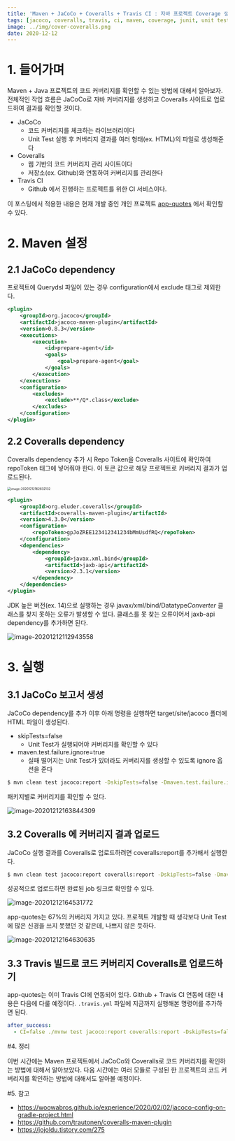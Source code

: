 ```yaml
---
title: 'Maven + JaCoCo + Coveralls + Travis CI : 자바 프로젝트 Coverage 생성하는 방법'
tags: [jacoco, coveralls, travis, ci, maven, coverage, junit, unit test, java, spring, 자바, 메이븐, 커버리지, 테스트]
image: ../img/cover-coveralls.png
date: 2020-12-12
---
```


# 1. 들어가며

Maven + Java 프로젝트의 코드 커버리지를 확인할 수 있는 방법에 대해서 알아보자. 전체적인 작업 흐름은 JaCoCo로 자바 커버리지를 생성하고 Coveralls 사이트로 업로드하여 결과를 확인할 것이다. 

- JaCoCo
  - 코드 커버리지를 체크하는 라이브러리이다
  - Unit Test 실행 후 커버리지 결과를 여러 형태(ex. HTML)의 파일로 생성해준다
- Coveralls
  - 웹 기반의 코드 커버리지 관리 사이트이다
  - 저장소(ex. Github)와 연동하여 커버리지를 관리한다
- Travis CI 
  - Github 에서 진행하는 프로젝트를 위한 CI 서비스이다.

이 포스팅에서 적용한 내용은 현재 개발 중인 개인 프로젝트 [app-quotes](https://github.com/kenshin579/app-quotes) 에서 확인할 수 있다. 

# 2. Maven 설정

## 2.1 JaCoCo dependency

프로젝트에 Querydsl 파일이 있는 경우 configuration에서 exclude 태그로 제외한다.

```xml
<plugin>
    <groupId>org.jacoco</groupId>
    <artifactId>jacoco-maven-plugin</artifactId>
    <version>0.8.3</version>
    <executions>
        <execution>
            <id>prepare-agent</id>
            <goals>
                <goal>prepare-agent</goal>
            </goals>
        </execution>
    </executions>
    <configuration>
        <excludes>
            <exclude>**/Q*.class</exclude>
        </excludes>
    </configuration>
</plugin>
```



## 2.2 Coveralls dependency

Coveralls dependency 추가 시 Repo Token을 Coveralls 사이트에 확인하여 repoToken 태그에 넣어줘야 한다. 이 토큰 값으로 해당 프로젝트로 커버리지 결과가 업로드된다.

<img src="images/Maven-JaCoCo-Coveralls-Travis-CI-자바-프로젝트-Coverage-생성하는-방법/image-20201212162832132.png" alt="image-20201212162832132" style="zoom:50%;" />

```xml
<plugin>
    <groupId>org.eluder.coveralls</groupId>
    <artifactId>coveralls-maven-plugin</artifactId>
    <version>4.3.0</version>
    <configuration>
        <repoToken>gpJoZREE123412341234bMmUsdfRQ</repoToken>
    </configuration>
    <dependencies>
        <dependency>
            <groupId>javax.xml.bind</groupId>
            <artifactId>jaxb-api</artifactId>
            <version>2.3.1</version>
        </dependency>
    </dependencies>
</plugin>
```

JDK 높은 버전(ex. 14)으로 실행하는 경우 javax/xml/bind/Datatype*Converter* 클래스를 찾지 못하는 오류가 발생할 수 있다. 클래스를 못 찾는 오류이어서 jaxb-api dependency를 추가하면 된다.

![image-20201212112943558](images/Maven-JaCoCo-Coveralls-Travis-CI-자바-프로젝트-Coverage-생성하는-방법/image-20201212112943558.png)

# 3. 실행

## 3.1 JaCoCo 보고서 생성

JaCoCo dependency를 추가 이후 아래 명령을 실행하면 target/site/jacoco 폴더에 HTML 파일이 생성된다.

- skipTests=false
  - Unit Test가 실행되어야 커버리지를 확인할 수 있다
- maven.test.failure.ignore=true
  - 실패 떨어지는 Unit Test가 있더라도 커버리지를 생성할 수 있도록 ignore 옵션을 준다

```bash
$ mvn clean test jacoco:report -DskipTests=false -Dmaven.test.failure.ignore=true
```

패키지별로 커버리지를 확인할 수 있다.

![image-20201212163844309](images/Maven-JaCoCo-Coveralls-Travis-CI-자바-프로젝트-Coverage-생성하는-방법/image-20201212163844309.png)

## 3.2 Coveralls 에 커버리지 결과 업로드

JaCoCo 실행 결과를 Coveralls로 업로드하려면 coveralls:report를 추가해서 실행한다.

```bash
$ mvn clean test jacoco:report coveralls:report -DskipTests=false -Dmaven.test.failure.ignore=true
```

성공적으로 업로드하면 완료된 job 링크로 확인할 수 있다.

![image-20201212164531772](images/Maven-JaCoCo-Coveralls-Travis-CI-자바-프로젝트-Coverage-생성하는-방법/image-20201212164531772.png)

app-quotes는 67%의 커버리지 가지고 있다. 프로젝트 개발할 때 생각보다 Unit Test에 많은 신경을 쓰지 못했던 것 같은데, 나쁘지 않은 듯하다. 

![image-20201212164630635](images/Maven-JaCoCo-Coveralls-Travis-CI-자바-프로젝트-Coverage-생성하는-방법/image-20201212164630635.png)

## 3.3 Travis 빌드로 코드 커버리지 Coveralls로 업로드하기

app-quotes는 이미 Travis CI에 연동되어 있다. Github + Travis CI 연동에 대한 내용은 다음에 다룰 예정이다. `.travis.yml` 파일에 지금까지 실행해본 명령어를 추가하면 된다. 

```yml
after_success:
  - CI=false ./mvnw test jacoco:report coveralls:report -DskipTests=false -Dmaven.test.failure.ignore=true
```

#4. 정리

이번 시간에는 Maven 프로젝트에서 JaCoCo와 Coveralls로 코드 커버리지를 확인하는 방법에 대해서 알아보았다. 다음 시간에는 여러 모듈로 구성된 한 프로젝트의 코드 커버리지를 확인하는 방법에 대해서도 알아볼 예정이다. 

#5. 참고

- https://woowabros.github.io/experience/2020/02/02/jacoco-config-on-gradle-project.html
- https://github.com/trautonen/coveralls-maven-plugin
- https://jojoldu.tistory.com/275
